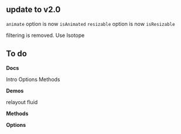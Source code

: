 

## update to v2.0


`animate` option is now `isAnimated`
`resizable` option is now `isResizable`

filtering is removed. Use Isotope

## To do


**Docs**

Intro
Options
Methods

**Demos**

relayout
fluid

**Methods**

**Options**


